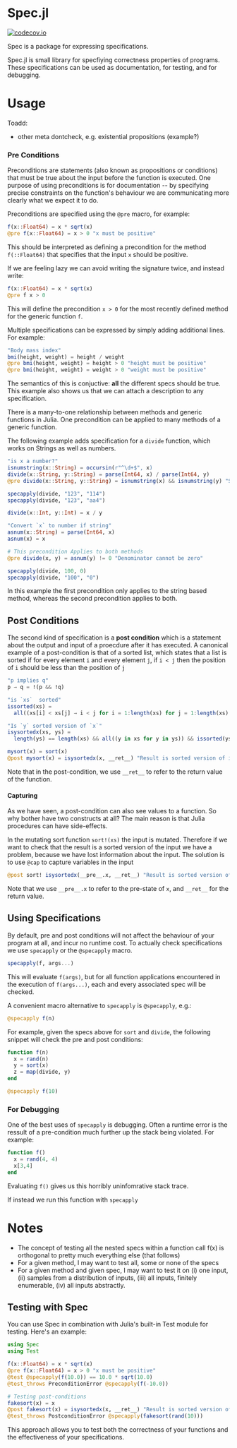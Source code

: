 # Spec.jl

[![codecov.io](http://codecov.io/github/zenna/Spec.jl/coverage.svg?branch=master)](http://codecov.io/github/zenna/Spec.jl?branch=master)

Spec is a package for expressing specifications.

Spec.jl is small library for specfiying correctness properties of programs.
These specifications can be used as documentation, for testing, and for debugging.

# Usage

Toadd:

- other meta dontcheck, e.g. existential propositions (example?)

### Pre Conditions

Preconditions are statements (also known as propositions or conditions) that must be true about the input before the function is executed.
One purpose of using preconditions is for documentation -- by specifying precise constraints on the function's behaviour we are communicating more clearly what we expect it to do.

Preconditions are specified using the `@pre` macro, for example:

```julia
f(x::Float64) = x * sqrt(x)
@pre f(x::Float64) = x > 0 "x must be positive"
```

This should be interpreted as defining a precondition for the method `f(::Float64)` that specifies that the input `x` should be positive.

If we are feeling lazy we can avoid writing the signature twice, and instead write:

```julia
f(x::Float64) = x * sqrt(x)
@pre f x > 0
```

This will define the precondition `x > 0` for the most recently defined method for the generic function `f`.

Multiple specifications can be expressed by simply adding additional lines.  For example:

```julia
"Body mass index"
bmi(height, weight) = height / weight 
@pre bmi(height, weight) = height > 0 "height must be positive"
@pre bmi(height, weight) = weight > 0 "weight must be positive"
```

The semantics of this is conjuctive: __all__ the different specs should be true.
This example also shows us that we can attach a description to any specification.  

There is a many-to-one relationship between methods and generic functions in Julia.
One precondition can be applied to many methods of a generic function.

The following example adds specification for a `divide` function, which works on Strings as well as numbers.

```julia
"is x a number?"
isnumstring(x::String) = occursin(r"^\d+$", x)
divide(x::String, y::String) = parse(Int64, x) / parse(Int64, y)
@pre divide(x::String, y::String) = isnumstring(x) && isnumstring(y) "String should be a number"

specapply(divide, "123", "114")
specapply(divide, "123", "aa4")

divide(x::Int, y::Int) = x / y

"Convert `x` to number if string"
asnum(x::String) = parse(Int64, x)
asnum(x) = x

# This precondition Applies to both methods
@pre divide(x, y) = asnum(y) != 0 "Denominator cannot be zero"

specapply(divide, 100, 0)
specapply(divide, "100", "0")
```
In this example the first precondition only applies to the string based method, whereas the second precondition applies to both.


## Post Conditions

The second kind of specification is a __post condition__ which is a statement about the output and input of a proecdure after it has executed.
A canonical example of a post-condition is that of a sorted list, which states that a list is sorted if for every element `i` and every element `j`, if `i < j` then the position of `i` should be less than the position of `j`  


```julia
"p implies q"
p → q = !(p && !q)

"is `xs`  sorted"
issorted(xs) = 
  all((xs[i] < xs[j] → i < j for i = 1:length(xs) for j = 1:length(xs) if i != j))

"Is `y` sorted version of `x`"
isysortedx(xs, ys) = 
  length(ys) == length(xs) && all((y in xs for y in ys)) && issorted(ys)

mysort(x) = sort(x)
@post mysort(x) = isysortedx(x, __ret__) "Result is sorted version of input"
```

Note that in the post-condition, we use `__ret__` to refer to the return value of the function.

#### Capturing

As we have seen, a post-condition can also see values to a function.  So why bother have two constructs at all?
The main reason is that Julia procedures can have side-effects.

In the mutating sort function `sort!(xs)` the input is mutated.
Therefore if we want to check that the result is a sorted version of the input we have a problem, because we have lost information about the input.
The solution is to use `@cap` to capture variables in the input

```julia
@post sort! isysortedx(__pre__.x, __ret__) "Result is sorted version of input"
```

Note that we use `__pre__.x` to refer to the pre-state of `x`, and `__ret__` for the return value.

## Using Specifications 
By default, pre and post conditions will not affect the behaviour of your program at all, and incur no runtime cost.
To actually check specifications we use `specapply` or the `@specapply` macro.

```julia
specapply(f, args...)
```

This will evaluate `f(args)`, but for all function applications encountered in the execution of `f(args...)`, each and every associated spec will be checked.

A convenient macro alternative to `specapply` is `@specapply`, e.g.:

```julia
@specapply f(n)
```

For example, given the specs above for `sort` and `divide`, the following snippet will check the pre and post conditions:

```julia
function f(n)
  x = rand(n)
  y = sort(x)
  z = map(divide, y)
end

@specapply f(10)
```

### For Debugging


One of the best uses of `specapply` is debugging.  Often a runtime error is the ressult of a pre-condition much further up the stack being violated.
For example:

```julia
function f()
  x = rand(4, 4)
  x[3,4]
end
```

Evaluating `f()` gives us this horribly uninfomrative stack trace.

If instead we run this function with `specapply`
<!-- 
## QuickCheck
Testing using Spec can be as simple as:


```julia
spectest(some_generic_function)
```

Spec will try to generate inputs that are consistent with the input, then evaluate the function with those input using `specapply`.

If there are multiple methods for `some_generic_function`, `spectest` will test all those which have associated specs.
To spectest a specific method, simply pass a tuple of types as the second argument to `spectest` to apply to only methods matching those types.

```julia
spectest(sort, (Vector{Int},))
```

Sometimes it will be too difficult for Spec to generative valid inputs.
Othertimes you might want to test a function with a particular input distribution.
In this case, 

```julia
gen = rng -> rand(rng, Int, 10)
spectest(sort, (Vector{Int},); gen = gen)
``` -->

# Notes

- The concept of testing all the nested specs within a function call f(x) is orthogonal to pretty much everything else (that follows)
- For a given method, I may want to test all, some or none of the specs 
- For a given method and given spec, I may want to test it on (i) one input, (ii) samples from a distribution of inputs, (iii) all inputs, finitely enumerable, (iv) all inputs abstractly.

## Testing with Spec

You can use Spec in combination with Julia's built-in Test module for testing. Here's an example:

```julia
using Spec
using Test

f(x::Float64) = x * sqrt(x)
@pre f(x::Float64) = x > 0 "x must be positive"
@test @specapply(f(10.0)) == 10.0 * sqrt(10.0)
@test_throws PreconditionError @specapply(f(-10.0))

# Testing post-conditions
fakesort(x) = x
@post fakesort(x) = isysortedx(x, __ret__) "Result is sorted version of input"
@test_throws PostconditionError @specapply(fakesort(rand(10)))
```

This approach allows you to test both the correctness of your functions and the effectiveness of your specifications.
